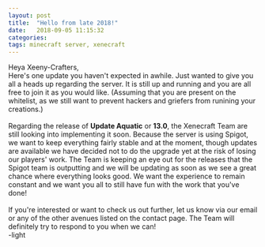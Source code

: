 ```yaml
---
layout: post
title:  "Hello from late 2018!"
date:   2018-09-05 11:15:32
categories: 
tags: minecraft server, xenecraft
---
```

Heya Xeeny-Crafters,
<br>
Here's one update you haven't expected in awhile. Just wanted to give you all a heads up regarding the server. It is still up and running and you are all free to join it as you would like. (Assuming that you are present on the whitelist, as we still want to prevent hackers and griefers from runining your creations.)
<br><br>
Regarding the release of <strong>Update Aquatic</strong> or <strong>13.0</strong>, the Xenecraft Team are still looking into implementing it soon. Because the server is using Spigot, we want to keep everything fairly stable and at the moment, though updates are available we have decided not to do the upgrade yet at the risk of losing our players' work. The Team is keeping an eye out for the releases that the Spigot team is outputting and we will be updating as soon as we see a great chance where everything looks good. We want the experience to remain constant and we want you all to still have fun with the work that you've done!
<br><br>
If you're interested or want to check us out further, let us know via our email or any of the other avenues listed on the contact page. The Team will definitely try to respond to you when we can!
<br>
-<span class="lightSig">light</span>